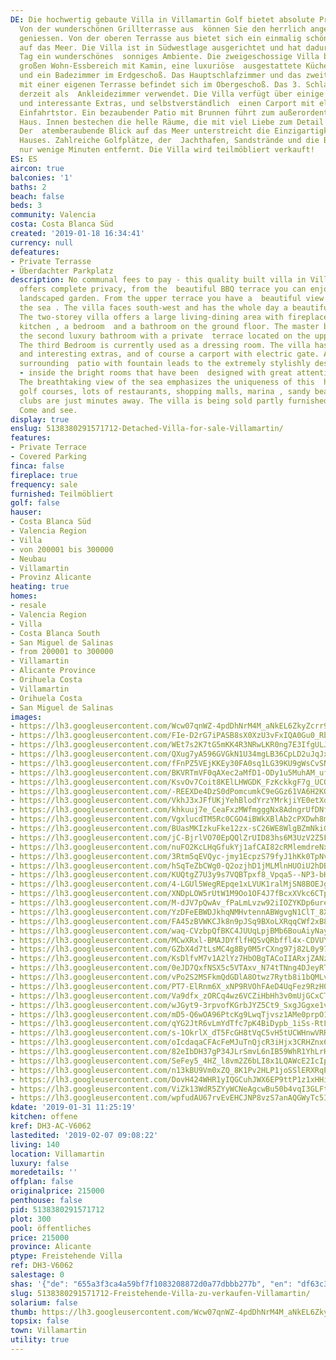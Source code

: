 ```yaml
---
DE: Die hochwertig gebaute Villa in Villamartin Golf bietet absolute Privatsphäre,
  Von der wunderschönen Grillterrasse aus  können Sie den herrlich angelegten Garten
  geniessen. Von der oberen Terrasse aus bietet sich ein einmalig schöner  Ausblick
  auf das Meer. Die Villa ist in Südwestlage ausgerichtet und hat dadurch den ganzen
  Tag ein wunderschönes  sonniges Ambiente. Die zweigeschossige Villa bietet einen
  großen Wohn-Essbereich mit Kamin, eine luxuriöse  ausgestattete Küche, ein Schlafzimmer
  und ein Badezimmer im Erdgeschoß. Das Hauptschlafzimmer und das zweite  Luxusbad
  mit einer eigenen Terrasse befindet sich im Obergeschoß. Das 3. Schlafzimmer wird
  derzeit als  Ankleidezimmer verwendet. Die Villa verfügt über einige wunderschöne
  und interessante Extras, und selbstverständlich  einen Carport mit elektrischem
  Einfahrtstor. Ein bezaubender Patio mit Brunnen führt zum außerordentlich stilvoll  gestalteten
  Haus. Innen bestechen die helle Räume, die mit viel Liebe zum Detail gestaltet wurden.
  Der  atemberaubende Blick auf das Meer unterstreicht die Einzigartigkeit dieses
  Hauses. Zahlreiche Golfplätze, der  Jachthafen, Sandstrände und die Beachclubs liegen
  nur wenige Minuten entfernt. Die Villa wird teilmöbliert verkauft!
ES: ES
aircon: true
balconies: '1'
baths: 2
beach: false
beds: 3
community: Valencia
costa: Costa Blanca Süd
created: '2019-01-18 16:34:41'
currency: null
defeatures:
- Private Terrasse
- Überdachter Parkplatz
description: No communal fees to pay - this quality built villa in Villamartin Golf
  offers complete privacy, from the  beautiful BBQ terrace you can enjoy the lovely
  landscaped garden. From the upper terrace you have a  beautiful view overlooking
  the sea . The villa faces south-west and has the whole day a beautiful sunny  ambience.
  The two-storey villa offers a large living-dining area with fireplace, luxury fitted
  kitchen , a bedroom  and a bathroom on the ground floor. The master bedroom and
  the second luxury bathroom with a private  terrace located on the upper floor .
  The third Bedroom is currently used as a dressing room. The villa has  some beautiful
  and interesting extras, and of course a carport with electric gate. An enchanted
  surrounding  patio with fountain leads to the extremely stylishly designed house
  - inside the bright rooms that have been  designed with great attention to detail.
  The breathtaking view of the sea emphasizes the uniqueness of this  house. Numerous
  golf courses, lots of restaurants, shopping malls, marina , sandy beaches and  beach
  clubs are just minutes away. The villa is being sold partly furnished. Pool nearby.
  Come and see.
display: true
enslug: 5138380291571712-Detached-Villa-for-sale-Villamartin/
features:
- Private Terrace
- Covered Parking
finca: false
fireplace: true
frequency: sale
furnished: Teilmöbliert
golf: false
hauser:
- Costa Blanca Süd
- Valencia Region
- Villa
- von 200001 bis 300000
- Neubau
- Villamartin
- Provinz Alicante
heating: true
homes:
- resale
- Valencia Region
- Villa
- Costa Blanca South
- San Miguel de Salinas
- from 200001 to 300000
- Villamartin
- Alicante Province
- Orihuela Costa
- Villamartin
- Orihuela Costa
- San Miguel de Salinas
images:
- https://lh3.googleusercontent.com/Wcw07qnWZ-4pdDhNrM4M_aNkEL6ZkyZcrr92sKZfYzKwr1bMq2tRVkLoxHOnyfTs8Hk2TIvbjnQi9jQw2Dtj=w640-rj-e30-l100
- https://lh3.googleusercontent.com/FIe-D2rG7iPASB8sX0XzU3vFxIQA0Gu0_RbkHlKk6ZpUyi2XPWJ8rGsZPny9mP3SEQPT_gcq5Qz005GIBlRo=w640-rj-e30-l100
- https://lh3.googleusercontent.com/WEt7s2K7tG5mKK4R3NRwLKR0ng7E3IfgULJ3s5HLDjd3vmPc3mQr62RjlKc4BblWyPcwWgwN9SOSkPgDNBYC=w640-rj-e30-l100
- https://lh3.googleusercontent.com/QXug7yA596GVGkN1U34mgLB36CpLD2uJqJxjgS0E8-Tq8m4DwHx8BiBrvLEkFAgR9QG4ASExFTp8E_O9OCTj=w640-rj-e30-l100
- https://lh3.googleusercontent.com/fFnPZ5VEjKKEy30FA0sq1LG39KU9gWsCvSN6fSUbRtFmYXuwYb62ZI_mDgQeUM1jaJaNaRsXJ_oZYyAaTGk=w640-rj-e30-l100
- https://lh3.googleusercontent.com/BKVRTmVF0qAXec2aMfD1-ODy1u5MuhAM_uf-IC_97kE7z7dkhW4CPZvQBy3ia-LZtKXHmxgIhFd1oRVueis=w640-rj-e30-l100
- https://lh3.googleusercontent.com/KsvOv7Coit8KElLHWGDK_FzKckkgF7g_UCQQa0szyXLOZfseGpguDpPUdTieHuGX-8FZS-NVLZbshHDKcPZF=w640-rj-e30-l100
- https://lh3.googleusercontent.com/-REEXDe4DzS0dPomcumkC9eGGz61VA6H2KOBBybsAxQPzPRIX8iLNJ3fkCk3umketEtdIENG9Wsj2j3pWTnm=w640-rj-e30-l100
- https://lh3.googleusercontent.com/VkhJ3xJFfUKjYehBlodYrzYMrkjiYE0etXd2OQJMaTu3uMejvSKi4bCXTK5vEv94ilKGCTZx_rkJMDdAZtWO=w640-rj-e30-l100
- https://lh3.googleusercontent.com/khkuuj7e_CeaFxzMWfmgggNx8AdngrUfDNfWYFyf2CiaNwZMstf04UGOLw1Yy7j9H6eYv56n1w4-_X8Fw7_i=w640-rj-e30-l100
- https://lh3.googleusercontent.com/VgxlucdTM5Rc0CGO4iBWkXBlAb2cPXDwh8mAV0XNcVDjWfh3oc3QECZRNZXZD3CXqP8-_rjY8wTrcpU98rQ=w640-rj-e30-l100
- https://lh3.googleusercontent.com/BUasMKIzkuFke12zx-sC26WE8WlgBZmNkiGorENXel7mFIp_BepSD96Umst1eEamY7qto3nkMvIOD23jqfpD=w640-rj-e30-l100
- https://lh3.googleusercontent.com/jC-BjrlVO70EpQQlZrUID83hs6M3UzV2Z5F9ShCv6os7BaMhtfZAPepKWE0-6KEVn8xuXH05jN_Ih85q2pY2gA=w640-rj-e30-l100
- https://lh3.googleusercontent.com/nuFO2KcLHqGfukYj1afCAI82cRMlemdreNxjPOrmkH4HfuvC4pRgK5H-svsALHNHWFMXkf5lgk7mFfQai4yW=w640-rj-e30-l100
- https://lh3.googleusercontent.com/3Rtm5qEVQyc-jmy1EcpzS79fyJ1hKk0TpNvbtsF9yQNT36MnaxJhLlGDvQQhvUP990e_RtcjQbbvCeD4JE30=w640-rj-e30-l100
- https://lh3.googleusercontent.com/hSqTeZbCWg0-Q2ozjhD1jMLMlnHUOiU2hDBdoIS_Jr08o61OGwBfUXuy7oSwP-4ub8sCZF_ASrjiQO2hKQY=w640-rj-e30-l100
- https://lh3.googleusercontent.com/KUQtgZ7U3y9s7VQBTpxf8_Vpqa5--NP3-bHjhlGhq7VaesJ2gcpzEhBhH8YdryRMyfzVyc2OMj7s51-RZFGi=w640-rj-e30-l100
- https://lh3.googleusercontent.com/4-LGUl5WegREpqe1xLVUK1ralMjSN8BOEJg0Ot_l0Bb6xQCFJETVrVp_7cpVWF-9G5nLlR6symUf0iGnllnfQA=w640-rj-e30-l100
- https://lh3.googleusercontent.com/XNDpLOW5rUtW1M9Oo1OF4J7fBcxXVkc6CTpfnkUR9TYRT6Bvfh2EaJJumfJXH_54fjarmk0WOdLYtmivMzw=w640-rj-e30-l100
- https://lh3.googleusercontent.com/M-dJV7pQwAv_fPaLmLvzw92iIOZYKDp6urehudBNs9Y0ZeTIlmlGhw9Dift2JHrLdO0v4pwB-4BwEYeyhBhh=w640-rj-e30-l100
- https://lh3.googleusercontent.com/YzDFeEBWDJkhqNMHvtennABWgvgN1ClT_8XE61Q9rTAYH7UanKJfIFVieLNegzVR5kCXFRSZUpxuKzmSzlRL=w640-rj-e30-l100
- https://lh3.googleusercontent.com/FA45zBVWKCJk8n9pJSq9BXoLXRqqCWf2xB89Y0LhYlgNj5kw1OYMMGtIpbURLDjci-5vHp8mc80DBgEWUlg=w640-rj-e30-l100
- https://lh3.googleusercontent.com/waq-CVzbpQfBKC4JUUqLpjBMb6BouAiyNayegU8jA2ce_cr6-BFLErMPskqWgniR9AKKWCJTacdW137HHgY5=w640-rj-e30-l100
- https://lh3.googleusercontent.com/MCwXRxl-BMAJDYflfHQSvQRbffl4x-CDVUYAnXVXeEBegsFxQ7wLQ1R2Pp3Sr2eGQ0UIsTEauwKpYtHSHOFH=w640-rj-e30-l100
- https://lh3.googleusercontent.com/GZbX4d7tLsMC4g8By0M5rCXng97j82L0y97zA91XnNHWNlDobIuaQrMYbv9v1giDFdIaW_qe5jMIiHDs-zVW=w640-rj-e30-l100
- https://lh3.googleusercontent.com/KsDlfvM7v1A2lYz7HbOBgTACoIIARxjZANzCmNDQDMO2R25dQnFkr3l-pXFowrUOyf1yBMabNYldwKjoSKx5og=w640-rj-e30-l100
- https://lh3.googleusercontent.com/0eJD7QxfNSX5c5VTAxv_N74tTNng4DJeyRTDs5-4aiuxnmc9INQVaWHn-Yqwi3BQjvPcVNuTtHJVap8gKnI=w640-rj-e30-l100
- https://lh3.googleusercontent.com/vPo2S2MSFkmQdGDlA8Otwz7Rytb8i1bQMLviovemFEPoSaMYKGhi78QB8oN0nk0a0CANRLa0MRrLhEJbu1M=w640-rj-e30-l100
- https://lh3.googleusercontent.com/PT7-ElRnm6X_xNP9RVOhFAeD4UqFez9RzH0ENVUKBU5LC3alU-hAdefzCMBmXsmgbt-QwXX0nLvdUCE88U6YLA=w640-rj-e30-l100
- https://lh3.googleusercontent.com/Va9dfx_zORCq4wz6VCZiHbHh3v0mUjGCxCTbEgMx8Cn2aZbWekzWj7Y8jRHAr-YwFJ5Krpdh05rxtgTTZDIP1w=w640-rj-e30-l100
- https://lh3.googleusercontent.com/wJGyt9-3rpvofKGrbJYZ5Ct9_SxgJGgxe1vKt0oMk2S70xf4bKh7bqMoUvdOxzrx3g-kfqQsK2LCeC73LYk=w640-rj-e30-l100
- https://lh3.googleusercontent.com/mD5-Q6wOA96PtcKg9LwqTjvsz1AMe0prpO139NtFX71KyZ8NIMUAMAzbztuJlGIVNmIxiCfgFE8fajDs8UDE=w640-rj-e30-l100
- https://lh3.googleusercontent.com/qYG2JtR6vLmYdTfc7pK4BiDypb_1iSs-RtLPaOn4edKsyRcACIog_PXxi4d06B-Qjkfc4O4TwgeNZ8KwflME=w640-rj-e30-l100
- https://lh3.googleusercontent.com/s-1OkrlX_dT5FcGH8tVqC5vH5tUCWHnwVRRoO4vpzyG5-xcR86zo2vlTvOun3FiI6JVbaYYI6RZRELU8S7uJ=w640-rj-e30-l100
- https://lh3.googleusercontent.com/oIcdaqaCFAcFeMJuTnQjcR3iHjx3CRHZnx6ESuIqZsfI2-ReAhkKGeKNWx3bs5_d9g0Q7DJ0HlGRrqymA7htfQ=w640-rj-e30-l100
- https://lh3.googleusercontent.com/82eIbDH37gP34JLrSmvL6nIB59WhR1YhLrHdgTgxzHg_Tv-2agtVlk_tOkkUnZWTHtRa0F0wDvcQ3JrjCA=w640-rj-e30-l100
- https://lh3.googleusercontent.com/SeFey5_4HZ_l8vm2Z6bLI8x1LQAWcE2IcIpqGQImTzKwIcNG5gztUqzmHOlRv5E4qSAKdGTvsyO-cw1FAdMJ=w640-rj-e30-l100
- https://lh3.googleusercontent.com/n13kBU9Vm0xZQ_8K1Pv2HLP1joSSlERXRqPxAioRuOun2UspZkK43ikvKrUpUQnIXy5r6xU5OxLfiI3J9BZm=w640-rj-e30-l100
- https://lh3.googleusercontent.com/DovH424WHR1yIQGCuhJWX6EP9ttP1z1xHHiheDh0Ysc1foX9185u_Xld2UUEHLRZ3rkLLIgs6-cJiunHnLW1=w640-rj-e30-l100
- https://lh3.googleusercontent.com/ViZk13WdR5ZYyWCNeAgcwBu50b4vqI3GLFtZM2zXEhsQhV6OES15Parrdddi3U1EJF7hN9I9Qpoud51oYCk=w640-rj-e30-l100
- https://lh3.googleusercontent.com/wpfudAU67rvEvEHCJNP8vzS7anAQGWyTc5IVOgEgHL62DxQbBonrbfn35HHjX0zD9IdQ7ISPMfhG65vdI6mz_A=w640-rj-e30-l100
kdate: '2019-01-31 11:25:19'
kitchen: offene
kref: DH3-AC-V6062
lastedited: '2019-02-07 09:08:22'
living: 140
location: Villamartin
luxury: false
moredetails: ''
offplan: false
originalprice: 215000
penthouse: false
pid: 5138380291571712
plot: 300
pool: öffentliches
price: 215000
province: Alicante
ptype: Freistehende Villa
ref: DH3-V6062
salestage: 0
shas: '{"de": "655a3f3ca4a59bf7f1083208872d0a77dbbb277b", "en": "df63c3ab5af525f4909e65302a7d4ee88cef2200"}'
slug: 5138380291571712-Freistehende-Villa-zu-verkaufen-Villamartin/
solarium: false
thumb: https://lh3.googleusercontent.com/Wcw07qnWZ-4pdDhNrM4M_aNkEL6ZkyZcrr92sKZfYzKwr1bMq2tRVkLoxHOnyfTs8Hk2TIvbjnQi9jQw2Dtj=w400-h240-n-rj-e30-l100
topsix: false
town: Villamartin
utility: true
---
```

